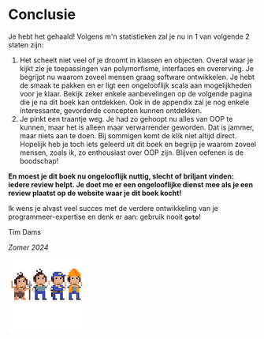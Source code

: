 # Conclusie

Je hebt het gehaald! Volgens m'n statistieken zal je nu in 1 van volgende 2 staten zijn:

1. Het scheelt niet veel of je droomt in klassen en objecten. Overal waar je kijkt zie je toepassingen van polymorfisme, interfaces en overerving. Je begrijpt nu waarom zoveel mensen graag software ontwikkelen. Je hebt de smaak te pakken en er ligt een ongelooflijk scala aan mogelijkheden voor je klaar. Bekijk zeker enkele aanbevelingen op de volgende pagina die je na dit boek kan ontdekken. Ook in de appendix zal je nog enkele interessante, gevorderde concepten kunnen ontdekken.
2. Je pinkt een traantje weg. Je had zo gehoopt nu alles van OOP te kunnen, maar het is alleen maar verwarrender geworden. Dat is jammer, maar niets aan te doen. Bij sommigen komt de klik niet altijd direct. Hopelijk heb je toch iets geleerd uit dit boek en begrijp je waarom zoveel mensen, zoals ik, zo enthousiast over OOP zijn. Blijven oefenen is de boodschap!

**En moest je dit boek nu ongelooflijk nuttig, slecht of briljant vinden: iedere review helpt. Je doet me er een ongelooflijke dienst mee als je een review plaatst op de website waar je dit boek kocht!**

Ik wens je alvast veel succes met de verdere ontwikkeling van je programmeer-expertise en denk er aan: gebruik nooit **``goto``**!

Tim Dams

*Zomer  2024*

![](../assets/alltim.png)

